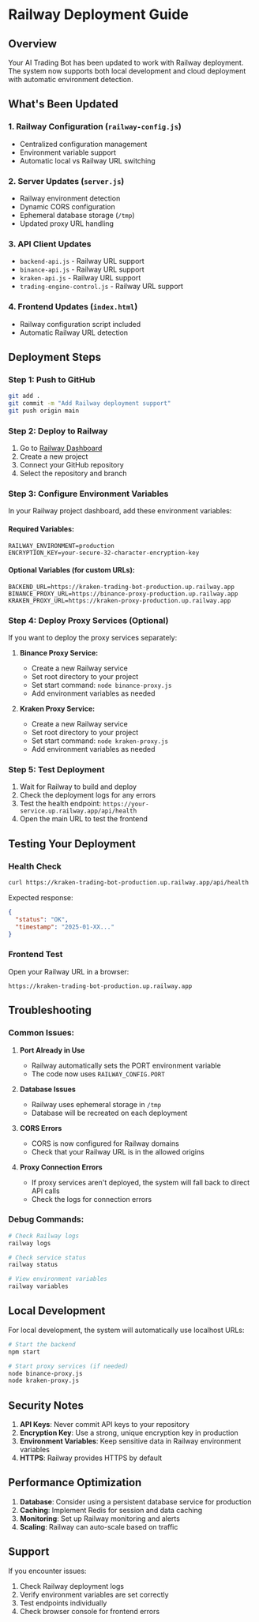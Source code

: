 # Railway Deployment Guide

## Overview
Your AI Trading Bot has been updated to work with Railway deployment. The system now supports both local development and cloud deployment with automatic environment detection.

## What's Been Updated

### 1. Railway Configuration (`railway-config.js`)
- Centralized configuration management
- Environment variable support
- Automatic local vs Railway URL switching

### 2. Server Updates (`server.js`)
- Railway environment detection
- Dynamic CORS configuration
- Ephemeral database storage (`/tmp`)
- Updated proxy URL handling

### 3. API Client Updates
- `backend-api.js` - Railway URL support
- `binance-api.js` - Railway URL support  
- `kraken-api.js` - Railway URL support
- `trading-engine-control.js` - Railway URL support

### 4. Frontend Updates (`index.html`)
- Railway configuration script included
- Automatic Railway URL detection

## Deployment Steps

### Step 1: Push to GitHub
```bash
git add .
git commit -m "Add Railway deployment support"
git push origin main
```

### Step 2: Deploy to Railway
1. Go to [Railway Dashboard](https://railway.app/dashboard)
2. Create a new project
3. Connect your GitHub repository
4. Select the repository and branch

### Step 3: Configure Environment Variables
In your Railway project dashboard, add these environment variables:

#### Required Variables:
```
RAILWAY_ENVIRONMENT=production
ENCRYPTION_KEY=your-secure-32-character-encryption-key
```

#### Optional Variables (for custom URLs):
```
BACKEND_URL=https://kraken-trading-bot-production.up.railway.app
BINANCE_PROXY_URL=https://binance-proxy-production.up.railway.app
KRAKEN_PROXY_URL=https://kraken-proxy-production.up.railway.app
```

### Step 4: Deploy Proxy Services (Optional)
If you want to deploy the proxy services separately:

1. **Binance Proxy Service:**
   - Create a new Railway service
   - Set root directory to your project
   - Set start command: `node binance-proxy.js`
   - Add environment variables as needed

2. **Kraken Proxy Service:**
   - Create a new Railway service
   - Set root directory to your project
   - Set start command: `node kraken-proxy.js`
   - Add environment variables as needed

### Step 5: Test Deployment
1. Wait for Railway to build and deploy
2. Check the deployment logs for any errors
3. Test the health endpoint: `https://your-service.up.railway.app/api/health`
4. Open the main URL to test the frontend

## Testing Your Deployment

### Health Check
```bash
curl https://kraken-trading-bot-production.up.railway.app/api/health
```

Expected response:
```json
{
  "status": "OK",
  "timestamp": "2025-01-XX..."
}
```

### Frontend Test
Open your Railway URL in a browser:
```
https://kraken-trading-bot-production.up.railway.app
```

## Troubleshooting

### Common Issues:

1. **Port Already in Use**
   - Railway automatically sets the PORT environment variable
   - The code now uses `RAILWAY_CONFIG.PORT`

2. **Database Issues**
   - Railway uses ephemeral storage in `/tmp`
   - Database will be recreated on each deployment

3. **CORS Errors**
   - CORS is now configured for Railway domains
   - Check that your Railway URL is in the allowed origins

4. **Proxy Connection Errors**
   - If proxy services aren't deployed, the system will fall back to direct API calls
   - Check the logs for connection errors

### Debug Commands:
```bash
# Check Railway logs
railway logs

# Check service status
railway status

# View environment variables
railway variables
```

## Local Development

For local development, the system will automatically use localhost URLs:

```bash
# Start the backend
npm start

# Start proxy services (if needed)
node binance-proxy.js
node kraken-proxy.js
```

## Security Notes

1. **API Keys**: Never commit API keys to your repository
2. **Encryption Key**: Use a strong, unique encryption key in production
3. **Environment Variables**: Keep sensitive data in Railway environment variables
4. **HTTPS**: Railway provides HTTPS by default

## Performance Optimization

1. **Database**: Consider using a persistent database service for production
2. **Caching**: Implement Redis for session and data caching
3. **Monitoring**: Set up Railway monitoring and alerts
4. **Scaling**: Railway can auto-scale based on traffic

## Support

If you encounter issues:
1. Check Railway deployment logs
2. Verify environment variables are set correctly
3. Test endpoints individually
4. Check browser console for frontend errors 